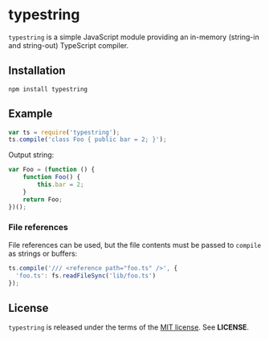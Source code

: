 typestring
==========
`typestring` is a simple JavaScript module providing an in-memory (string-in and
string-out) TypeScript compiler.

Installation
------------

```
npm install typestring
```

Example
-------

```javascript
var ts = require('typestring');
ts.compile('class Foo { public bar = 2; }');
```

Output string:

```javascript
var Foo = (function () {
    function Foo() {
        this.bar = 2;
    }
    return Foo;
})();
```

### File references

File references can be used, but the file contents must be passed to `compile`
as strings or buffers:

```javascript
ts.compile('/// <reference path="foo.ts" />', {
  'foo.ts': fs.readFileSync('lib/foo.ts')
});
```

License
-------
`typestring` is released under the terms of the
[MIT license](http://tldrlegal.com/license/mit-license). See **LICENSE**.

